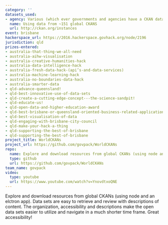 ```yaml
---
category: ''
datasets_used:
- agency: Various (which ever governments and agencies have a CKAN data portal)
  name: Using data from ~151 global CKANS
  url: http://ckan.org/instances
event: brisbane
hackerspace_url: https://2016.hackerspace.govhack.org/node/2196
jurisdiction: qld
prizes-entered:
- australia-that-thing-we-all-need
- australia-aihw-visualisation
- australia-creative-humanities-hack
- australia-data-intelligence-hack
- australia-fresh-data-hack-(api’s-and-data-services)
- australia-machine-learning-hack
- australia-no-boundaries-data-hack
- australia-smarter-data
- qld-advance-queensland!
- qld-best-innovative-use-of-data-sets
- qld-create-a-cutting-edge-concept---the-science-sandpit!
- qld-educate-us!
- qld-open-data-and-higher-education-award
- qld-best-brisbane-or-queensland-oriented-business-related-application
- qld-best-visualisation-of-data
- qld-engaging-with-brisbane-city-council
- qld-make-your-hack-a-thing
- qld-supporting-the-best-of-brisbane
- qld-supporting-the-best-of-brisbane
project_title: WorldCKANs
project_url: https://github.com/govpack/WorldCKANs
repo:
  name: Explore and download resources from global CKANs (using node and an elctron app)
  type: github
  url: https://github.com/govpack/WorldCKANs
team_name: govpack
video:
  type: youtube
  url: https://www.youtube.com/watch?v=YnovdtxoQNE
---
```


Explore and download resources from global CKANs (using node and an elctron app). Data sets are easy to retrieve and review with descriptions of content. The organization, accessibility and descriptions make the open data sets easier to utilize and navigate in a much shorter time frame. Great accessibility!